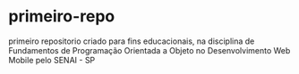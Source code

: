 # primeiro-repo
primeiro repositorio criado para fins educacionais, na disciplina de Fundamentos de Programação Orientada a Objeto no Desenvolvimento Web Mobile pelo SENAI - SP
